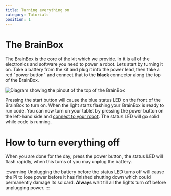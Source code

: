 ```yaml
---
title: Turning everything on
category: Tutorials
position: 1
---
```

# The BrainBox

The BrainBox is the core of the kit which we provide. In it is all of the electronics and software you need to power a robot. Lets start by turning it on. Take a battery from the kit and plug it into the power lead, then take a red "power button" and connect that to the **black** connector along the top of the  BrainBox.

![Diagram showing the pinout of the top of the BrainBox](/images/gpio.png)

Pressing the start button will cause the blue status LED on the front of the BrainBox to turn on. When the light starts flashing your BrainBox is ready to run code. You can now turn on your tablet by pressing the power button on the left-hand side and [connect to your robot](/docs/connecting.html). The status LED will go solid while code is running.

# How to turn everything off

When you are done for the day, press the power button, the status LED will flash rapidly, when this turns of you may unplug the battery.

:::warning
Unplugging the battery before the status LED turns off will cause the Pi to lose power before it has finished shutting down which could permanently damage its sd card. **Always** wait till all the lights turn off before unplugging power.
:::  
